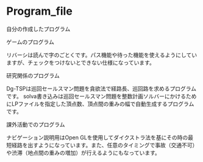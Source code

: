 # Program_file
自分の作成したプログラム

ゲームのプログラム

リバーシは読んで字のごとくです。パス機能や待った機能を使えるようにしていますが、チェックをつけないとできない仕様になっています。

研究関係のプログラム

Dg-TSPは巡回セールスマン問題を貪欲法で経路長、巡回路を求めるプログラムです。
solva書き込みは巡回セールスマン問題を整数計画ソルバーにかけるためにLPファイルを指定した頂点数、頂点間の重みの幅で自動生成するプログラムです。

課外活動でのプログラム

ナビゲーション説明用はOpen GLを使用してダイクストラ法を基にその時の最短経路を出すようになっています。また、任意のタイミングで事故（交通不可）や渋滞（地点間の重みの増加）が行えるようにもなっています。
